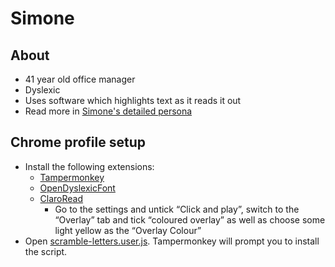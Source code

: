 # Simone

## About

- 41 year old office manager
- Dyslexic
- Uses software which highlights text as it reads it out
- Read more in [Simone's detailed persona](https://www.gov.uk/government/publications/understanding-disabilities-and-impairments-user-profiles/simone-dyslexic-user)

## Chrome profile setup

- Install the following extensions:
  - [Tampermonkey](https://chrome.google.com/webstore/detail/tampermonkey/dhdgffkkebhmkfjojejmpbldmpobfkfo)
  - [OpenDyslexicFont](https://chrome.google.com/webstore/detail/opendyslexic-font-for-chr/kplpcbodojdjlejmkfbghifakoinigie)
  - [ClaroRead](https://chrome.google.com/webstore/detail/claroread-chrome/ifgehbglgmidafhhdcopacejknmcmhcd)
    - Go to the settings and untick “Click and play”, switch to the “Overlay” tab and tick “coloured overlay” as well as choose some light yellow as the “Overlay Colour”
- Open [scramble-letters.user.js](https://alphagov.github.io/accessibility-personas/raw_assets/scramble-letters.user.js). Tampermonkey will prompt you to install the script.
